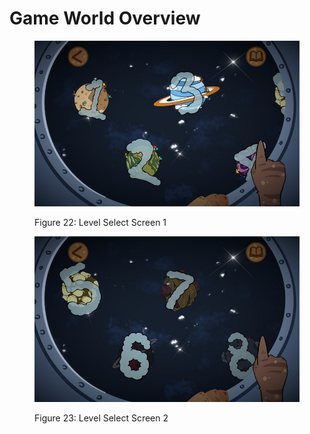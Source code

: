# Game World Overview

<figure><img src="../.gitbook/assets/image (15).png" alt=""><figcaption><p>Figure 22: Level Select Screen 1</p></figcaption></figure>

<figure><img src="../.gitbook/assets/image (16).png" alt=""><figcaption><p>Figure 23: Level Select Screen 2</p></figcaption></figure>
